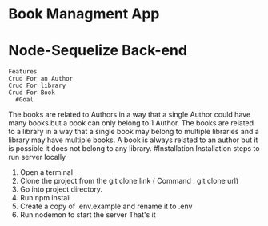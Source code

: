 # Book Managment App
# Node-Sequelize Back-end
    Features
    Crud For an Author
    Crud For library
    Crud For Book
      #Goal
The books are related to Authors in a way that a single Author could have many
books but a book can only belong to 1 Author. The books are related to a library in a way that a
single book may belong to multiple libraries and a library may have multiple books. A book is
always related to an author but it is possible it does not belong to any library.
    #Installation
Installation steps to run server locally
1. Open a terminal
2. Clone the project from the git clone link ( Command : git clone url)
3. Go into project directory.
4. Run npm install
5. Create a copy of .env.example and rename it to .env
6. Run nodemon to start the server
That's it
